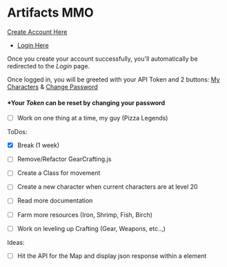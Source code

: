 # Artifacts MMO

[Create Account Here](https://artifactsmmo.com/account/create)
- [Login Here](https://artifactsmmo.com/account/create)

Once you create your account successfully, you'll automatically be redirected to the _Login_ page.

Once logged in, you will be greeted with your API Token and 2 buttons: [My Characters](https://artifactsmmo.com/account/characters) & [Change Password](https://artifactsmmo.com/account/change_password)

#### *Your _Token_ can be reset by **changing your password**

- [ ] Work on one thing at a time, my guy (Pizza Legends)

ToDos:
- [x] Break (1 week)
- [ ] Remove/Refactor GearCrafting.js
- [ ] Create a Class for movement
- [ ] Create a new character when current characters are at level 20
- [ ] Read more documentation
- [ ] Farm more resources (Iron, Shrimp, Fish, Birch)
- [ ] Work on leveling up Crafting (Gear, Weapons, etc..,)


Ideas:
- [ ] Hit the API for the Map and display json response within a <canvas> element
